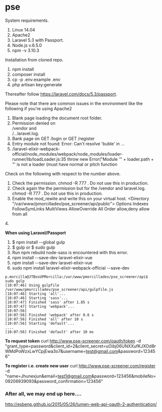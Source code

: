 # pse

System requirements.

1. Linux 14.04
2. Apache2
3. Laravel 5.3 with Passport.
4. Node.js v.6.5.0
5. npm -v 3.10.3

Installation from cloned repo.

1. npm install
2. composer install
3. cp -p .env.example .env
4. php artisan key:generate

Thereafter follow https://laravel.com/docs/5.3/passport.

Please note that there are common issues in the environment like the following if you're using Apache2

1. Blank page loading the document root folder.
2. Permission denied on <main>/vendor and <main>/...laravel.log.
3. Bank page on GET <hostame>/login or GET <hostname>/register
4. Entry module not found: Error: Can\'t resolve \'buble\' in ...
5. /laravel-elixir-webpack-official/node_modules/webpack/node_modules/loader-runner/lib/loadLoader.js:35 throw new Error("Module '" + loader.path + "' is not a loader (must have normal or pitch function


Check on the following with respect to the number above.

1. Check the permission. chmod -R 777 <folder>. Do not use this in production.
2. Check again the the permission but for the /vendor and laravel.log. chmod -R 777 <folder>. Do not use this in production.
3. Enable the mod_rewite and write this on your virtual host.
<Directory "/var/www/pmorcilladev/pse_screener/api/public">
	Options Indexes FollowSymLinks MultiViews
	AllowOverride All
	Order allow,deny
	allow from all
</Directory>
4. 

**When using Laravel/Passport**

1. $ npm install --global gulp
2. $ gulp or $ sudo gulp
3. Run npm rebuild node-sass is encountered with this error.
3. npm install --save-dev laravel-elixir-vue
4. npm install --save-dev laravel-elixir-vue
5. sudo npm install laravel-elixir-webpack-official --save-dev

```
p.morcilla@JTBosUPMorcilla:/var/www/pmorcilladev/pse_screener/api$ sudo gulp
[10:07:46] Using gulpfile /var/www/pmorcilladev/pse_screener/api/gulpfile.js
[10:07:46] Starting 'all'...
[10:07:46] Starting 'sass'...
[10:07:47] Finished 'sass' after 1.85 s
[10:07:47] Starting 'webpack'...
[10:07:56]
[10:07:56] Finished 'webpack' after 8.6 s
[10:07:56] Finished 'all' after 10 s
[10:07:56] Starting 'default'...
....
[10:07:56] Finished 'default' after 10 ms
```

**To request token**
curl http://www.pse-screener.com/oauth/token -d "grant_type=password&client_id=2&client_secret=uOibj06UNXXufKJXOd8rWMdPoWzxLwYCpjEwa3o7&username=test@gmail.com&password=123456"

**To register i.e. create new user**
curl http://www.pse-screener.com/register -d "name=Jhunexjun&email=test1@gmail.com&password=123456&mobileNo=09206939093&password_confirmation=123456"

### After all, we may end up here....
http://esbenp.github.io/2015/05/26/lumen-web-api-oauth-2-authentication/